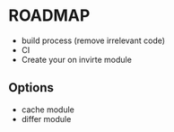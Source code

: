 # ROADMAP
- build process (remove irrelevant code)
- CI
- Create your on invirte module



Options
----
- cache module
- differ module
